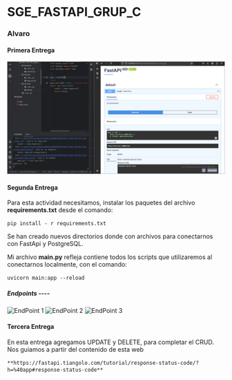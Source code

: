 # SGE_FASTAPI_GRUP_C

### Alvaro
#### Primera Entrega
![perReadme.png](perReadme.png)

#### Segunda Entrega
Para esta actividad necesitamos, instalar los paquetes del archivo **requirements.txt** desde el comando:
```
pip install - r requirements.txt
````
Se han creado nuevos directorios donde con archivos para conectarnos con FastApi y PostgreSQL.

Mi archivo **main.py** refleja contiene todos los scripts que utilizaremos al conectarnos
localmente, con el comando:
```
uvicorn main:app --reload
````

##### Endpoints ----
![EndPoint 1](./endPoints_Image/endPoints_1.jpeg) 
![EndPoint 2](./endPoints_Image/endPoints_2.jpeg) 
![EndPoint 3](./endPoints_Image/endPoints_3.jpeg) 
<br>
#### Tercera Entrega
En esta entrega agregamos UPDATE y DELETE, para completar el CRUD.<br>
Nos guiamos a partir del contenido de esta web <br>
```
**https://fastapi.tiangolo.com/tutorial/response-status-code/?h=%40app#response-status-code**
```
